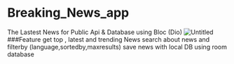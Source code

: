 # Breaking_News_app
The Lastest News for Public Api &  Database
using Bloc (Dio)
![Untitled](https://user-images.githubusercontent.com/101083328/190384609-80f83f9d-951b-43fa-b712-e2f088421c97.png)
###Feature
get top , latest and trending News
search about news and filterby (language,sortedby,maxresults)
save news with local DB using room database
